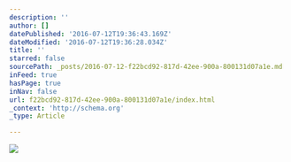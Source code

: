 ```yaml
---
description: ''
author: []
datePublished: '2016-07-12T19:36:43.169Z'
dateModified: '2016-07-12T19:36:28.034Z'
title: ''
starred: false
sourcePath: _posts/2016-07-12-f22bcd92-817d-42ee-900a-800131d07a1e.md
inFeed: true
hasPage: true
inNav: false
url: f22bcd92-817d-42ee-900a-800131d07a1e/index.html
_context: 'http://schema.org'
_type: Article

---
```

![](https://the-grid-user-content.s3-us-west-2.amazonaws.com/a9ee7a5e-c127-4851-9c48-4d4bbd580500.jpg)
